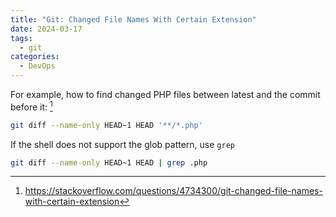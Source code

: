 ```yaml
---
title: "Git: Changed File Names With Certain Extension"
date: 2024-03-17
tags:
  - git
categories:
  - DevOps
---
```


For example, how to find changed PHP files between latest and the commit before it: [^SO]

```bash
git diff --name-only HEAD~1 HEAD '**/*.php'
```

If the shell does not support the glob pattern, use `grep`

```bash
git diff --name-only HEAD~1 HEAD | grep .php
```

[^SO]: https://stackoverflow.com/questions/4734300/git-changed-file-names-with-certain-extension
